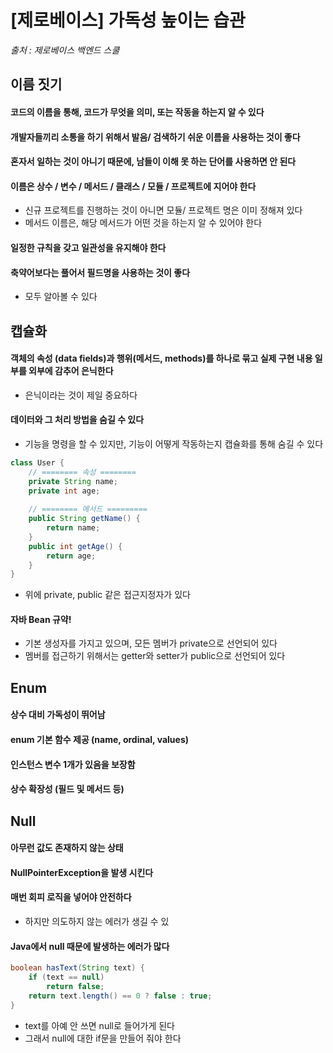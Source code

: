 # [제로베이스] 가독성 높이는 습관

*출처 : 제로베이스 백엔드 스쿨*





## 이름 짓기



#### 코드의 이름을 통해, 코드가 무엇을 의미, 또는 작동을 하는지 알 수 있다



#### 개발자들끼리 소통을 하기 위해서 발음/ 검색하기 쉬운 이름을 사용하는 것이 좋다



#### 혼자서 일하는 것이 아니기 때문에, 남들이 이해 못 하는 단어를 사용하면 안 된다



#### 이름은 상수 / 변수 / 메서드 / 클래스 / 모듈 / 프로젝트에 지어야 한다

- 신규 프로젝트를 진행하는 것이 아니면 모듈/ 프로젝트 명은 이미 정해져 있다
- 메서드 이름은, 해당 메서드가 어떤 것을 하는지 알 수 있어야 한다



#### 일정한 규칙을 갖고 일관성을 유지해야 한다



#### 축약어보다는 풀어서 필드명을 사용하는 것이 좋다

- 모두 알아볼 수 있다







## 캡슐화



#### 객체의 속성 (data fields)과 행위(메서드, methods)를 하나로 묶고 실제 구현 내용 일부를 외부에 감추어 은닉한다

- 은닉이라는 것이 제일 중요하다



#### 데이터와 그 처리 방법을 숨길 수 있다

- 기능을 명령을 할 수 있지만, 기능이 어떻게 작동하는지 캡슐화를 통해 숨길 수 있다



```java
class User {
    // ======== 속성 ========
    private String name;
    private int age;
    
    // ======== 메서드 =========
    public String getName() {
        return name;
    }
    public int getAge() {
        return age;
    }
}
```

- 위에 private, public 같은 접근지정자가 있다



#### 자바 Bean 규약!

- 기본 생성자를 가지고 있으며, 모든 멤버가 private으로 선언되어 있다
- 멤버를 접근하기 위해서는 getter와 setter가 public으로 선언되어 있다







## Enum



#### 상수 대비 가독성이 뛰어남



#### enum 기본 함수 제공 (name, ordinal, values)



#### 인스턴스 변수 1개가 있음을 보장함



#### 상수 확장성 (필드 및 메서드 등)







## Null



#### 아무런 값도 존재하지 않는 상태



#### NullPointerException을 발생 시킨다



#### 매번 회피 로직을 넣어야 안전하다

- 하지만 의도하지 않는 에러가 생길 수 있



#### Java에서 null 때문에 발생하는 에러가 많다

```java
boolean hasText(String text) {
    if (text == null)
        return false;
    return text.length() == 0 ? false : true;
}
```

- text를 아예 안 쓰면 null로 들어가게 된다
- 그래서 null에 대한 if문을 만들어 줘야 한다



